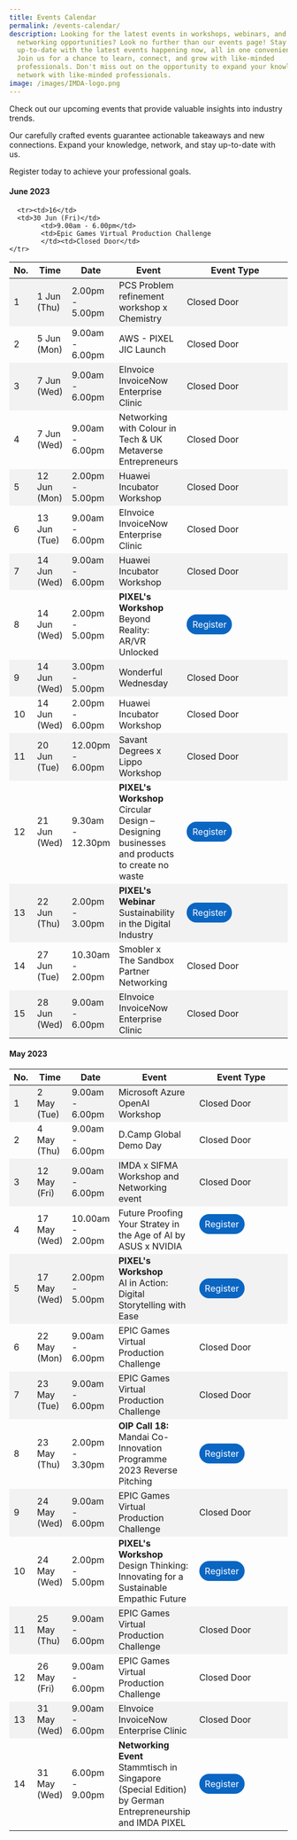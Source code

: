 ```yaml
---
title: Events Calendar
permalink: /events-calendar/
description: Looking for the latest events in workshops, webinars, and
  networking opportunities? Look no further than our events page! Stay
  up-to-date with the latest events happening now, all in one convenient place.
  Join us for a chance to learn, connect, and grow with like-minded
  professionals. Don't miss out on the opportunity to expand your knowledge and
  network with like-minded professionals.
image: /images/IMDA-logo.png
---
```

Check out our upcoming events that provide valuable insights into industry trends. 

Our carefully crafted events guarantee actionable takeaways and new connections. Expand your knowledge, network, and stay up-to-date with us. 

Register today to achieve your professional goals. 

#### June 2023
<table>
  <thead>
    <tr>
      <th>No.</th>
			<th>Time</th>
      <th>Date</th>
      <th>Event</th>
			<th style="width: 200px;">Event Type</th>
    </tr>
  </thead>
  <tbody>
    <tr style="background-color: #f2f2f2;">
      <td>1</td>
      <td>1 Jun (Thu)</td>
			<td>2.00pm - 5.00pm</td>
      <td>PCS Problem refinement workshop x Chemistry </td>
			<td>Closed Door</td>
    </tr>
    <tr>
      <td>2</td>
      <td>5 Jun (Mon)</td>
			<td>9.00am - 6.00pm</td>
      <td>AWS - PIXEL JIC Launch </td>
			<td>Closed Door</td>
    </tr>
    <tr style="background-color: #f2f2f2;">
      <td>3</td>
      <td>7 Jun (Wed)</td>
			<td>9.00am - 6.00pm</td>
      <td>EInvoice InvoiceNow Enterprise Clinic</td>
			<td>Closed Door</td>
    </tr>
    <tr>
      <td>4</td>
      <td>7 Jun (Wed)</td>
			<td>9.00am - 6.00pm
      </td><td>Networking with Colour in Tech &amp; UK Metaverse Entrepreneurs</td>
			<td>Closed Door</td>
    </tr><tr>
    </tr><tr style="background-color: #f2f2f2;">
      <td>5</td>
      <td>12 Jun (Mon)</td>
			<td>2.00pm - 5.00pm</td>
      <td>Huawei Incubator Workshop</td>
			<td>Closed Door</td>
    </tr>
    <tr>
      <td>6</td>
			<td>13 Jun (Tue)</td>
      <td>9.00am - 6.00pm</td>
			<td>EInvoice InvoiceNow Enterprise Clinic</td>
			<td>Closed Door</td>
    </tr>
    <tr style="background-color: #f2f2f2;">
      <td>7</td>
      <td>14 Jun (Wed)</td>
      <td>9.00am - 6.00pm</td>
			<td>Huawei Incubator Workshop
			</td><td>Closed Door</td>
    </tr>
		<tr>
      <td>8</td>
      <td>14 Jun (Wed)</td>
      <td>2.00pm - 5.00pm</td>
			<td><b>PIXEL's Workshop</b>
<br> Beyond Reality: AR/VR Unlocked
			</td>			
			<td><a href="https://imda-pixel.sg/event/395" target="_blank" style="background-color: #0A66C2; color: white; text-decoration: none; border-radius: 100px; padding-left: 10px; padding-right: 10px; padding-top:8px; padding-bottom:8px; vertical-align:middle">Register</a></td>
    </tr>
    <tr style="background-color: #f2f2f2;">
      <td>9</td>
      <td>14 Jun (Wed)</td>
      <td>3.00pm - 5.00pm</td>
			<td>Wonderful Wednesday
			</td><td>Closed Door</td>
    </tr>
    <tr>
      <td>10</td>
      <td>14 Jun (Wed)</td>
			<td>2.00pm - 6.00pm</td>
			<td>Huawei Incubator Workshop
			</td><td>Closed Door</td>
    </tr>
		 <tr style="background-color: #f2f2f2;">
      <td>11</td>
      <td>20 Jun (Tue)</td>
      <td>12.00pm - 6.00pm</td>
			<td>Savant Degrees x Lippo Workshop
			</td><td>Closed Door</td>
    </tr>
		 <tr>
      <td>12</td>
			<td>21 Jun (Wed)</td>
      <td>9.30am - 12.30pm</td>
			<td><b>PIXEL's Workshop</b>
<br> Circular Design – Designing businesses and products to create no waste
			</td>			
			<td><a href="https://imda-pixel.sg/event/397" target="_blank" style="background-color: #0A66C2; color: white; text-decoration: none; border-radius: 100px; padding-left: 10px; padding-right: 10px; padding-top:8px; padding-bottom:8px; vertical-align:middle">Register</a></td> 
		</tr>
		<tr style="background-color: #f2f2f2;">
      <td>13</td>
      <td>22 Jun (Thu)</td>
			<td>2.00pm - 3.00pm</td>
			<td><b>PIXEL's Webinar</b>
<br> Sustainability in the Digital Industry
			</td>			
			<td><a href="https://imda-pixel.sg/event/396" target="_blank" style="background-color: #0A66C2; color: white; text-decoration: none; border-radius: 100px; padding-left: 10px; padding-right: 10px; padding-top:8px; padding-bottom:8px; vertical-align:middle">Register</a></td> 
	</tr>
	<tr>
      <td>14</td>
      <td>27 Jun (Tue)</td>
      <td>10.30am - 2.00pm</td>
			<td>Smobler x The Sandbox Partner Networking
			</td><td>Closed Door</td>
    </tr>
		 <tr style="background-color: #f2f2f2;">
      <td>15</td>
      <td>28 Jun (Wed)</td>
      <td>9.00am - 6.00pm</td>
			<td>EInvoice InvoiceNow Enterprise Clinic
			</td><td>Closed Door</td>
    </tr>
		
      <tr><td>16</td>
      <td>30 Jun (Fri)</td>
			<td>9.00am - 6.00pm</td>
			<td>Epic Games Virtual Production Challenge 
			</td><td>Closed Door</td>
    </tr>
    
  </tbody>
</table>

#### May 2023
<table>
  <thead>
    <tr>
      <th>No.</th>
			<th>Time</th>
      <th>Date</th>
      <th>Event</th>
			<th style="width: 200px;">Event Type</th>
    </tr>
  </thead>
  <tbody>
    <tr style="background-color: #f2f2f2;">
      <td>1</td>
      <td>2 May (Tue)</td>
			<td>9.00am - 6.00pm
      </td><td>Microsoft Azure OpenAI Workshop</td>
			<td>Closed Door</td>
    </tr>
    <tr>
      <td>2</td>
      <td>4 May (Thu)</td>
			<td>9.00am - 6.00pm</td>
      <td>D.Camp Global Demo Day</td>
			<td>Closed Door</td>
    </tr>
    <tr style="background-color: #f2f2f2;">
      <td>3</td>
      <td>12 May (Fri)</td>
			<td>9.00am - 6.00pm</td>
      <td>IMDA x SIFMA Workshop and Networking event</td>
			<td>Closed Door</td>
    </tr>
    <tr>
      <td>4</td>
      <td>17 May (Wed)</td>
			<td>10.00am - 2.00pm
      </td><td>Future Proofing Your Stratey in the Age of AI by ASUS x NVIDIA</td>
			<td><a href="http://asus.opensesabee.com/" target="_blank" style="background-color: #0A66C2; color: white; text-decoration: none; border-radius: 50px; padding-left: 10px; padding-right: 10px; padding-top:8px; padding-bottom:8px;vertical-align:middle">Register</a><br><br></td>
    </tr>
    <tr style="background-color: #f2f2f2;">
      <td>5</td>
      <td>17 May (Wed)</td>
			<td>2.00pm - 5.00pm
			</td><td><b>PIXEL's Workshop</b><br>AI in Action: Digital Storytelling with Ease</td>
			<td><a href="https://imda-pixel.sg/event/390" target="_blank" style="background-color: #0A66C2; color: white; text-decoration: none; border-radius: 100px; padding-left: 10px; padding-right: 10px; padding-top:8px; padding-bottom:8px; vertical-align:middle">Register</a></td>
    </tr>
    <tr>
      <td>6</td>
			<td>22 May (Mon)</td>
      <td>9.00am - 6.00pm</td>
			<td>EPIC Games Virtual Production Challenge
			</td><td>Closed Door</td>
    </tr>
    <tr style="background-color: #f2f2f2;">
      <td>7</td>
      <td>23 May (Tue)</td>
      <td>9.00am - 6.00pm</td>
			<td>EPIC Games Virtual Production Challenge
			</td><td>Closed Door</td>
    </tr>
		<tr>
      <td>8</td>
      <td>23 May (Thu)</td>
      <td>2.00pm - 3.30pm</td>
			<td><b>OIP Call 18:</b>
<br> Mandai Co-Innovation Programme 2023 Reverse Pitching
			</td>			
			<td><a href="https://imda-pixel.sg/event/394" target="_blank" style="background-color: #0A66C2; color: white; text-decoration: none; border-radius: 100px; padding-left: 10px; padding-right: 10px; padding-top:8px; padding-bottom:8px; vertical-align:middle">Register</a></td>
    </tr>
    <tr style="background-color: #f2f2f2;">
      <td>9</td>
      <td>24 May (Wed)</td>
      <td>9.00am - 6.00pm</td>
			<td>EPIC Games Virtual Production Challenge
			</td><td>Closed Door</td>
    </tr>
      <tr>
				</tr>
		<tr>
      <td>10</td>
      <td>24 May (Wed)</td>
			<td>2.00pm - 5.00pm</td>
			<td><b>PIXEL's Workshop</b><br>Design Thinking: Innovating for a Sustainable Empathic Future</td>
			<td><a href="https://imda-pixel.sg/event/391" target="_blank" style="background-color: #0A66C2; color: white; text-decoration: none; border-radius: 100px; padding-left: 10px; padding-right: 10px; padding-top:8px; padding-bottom:8px; vertical-align:middle">Register</a></td>
    </tr>
		 <tr style="background-color: #f2f2f2;">
      <td>11</td>
      <td>25 May (Thu)</td>
      <td>9.00am - 6.00pm</td>
			<td>EPIC Games Virtual Production Challenge
			</td><td>Closed Door</td>
    </tr>
		 <tr>
      <td>12</td>
			<td>26 May (Fri)</td>
      <td>9.00am - 6.00pm</td>
			<td>EPIC Games Virtual Production Challenge
			</td><td>Closed Door</td>    
		</tr>
		<tr style="background-color: #f2f2f2;">
      <td>13</td>
      <td>31 May (Wed)</td>
			<td>9.00am - 6.00pm</td>
      <td>EInvoice InvoiceNow Enterprise Clinic</td>
			<td>Closed Door</td>
		</tr>
			<tr>
      <td>14</td>
      <td>31 May (Wed)</td>
			<td>6.00pm - 9.00pm</td>
				<td><b>Networking Event</b><br>
						Stammtisch in Singapore (Special Edition) by German Entrepreneurship and IMDA PIXEL</td>
			<td><a href="https://www.german-entrepreneurship.com/event/stammtisch-singapore-may2023/" target="_blank" style="background-color: #0A66C2; color: white; text-decoration: none; border-radius: 100px; padding-left: 10px; padding-right: 10px; padding-top:8px; padding-bottom:8px; vertical-align:middle">Register</a></td>
    </tr>
  </tbody>
</table>